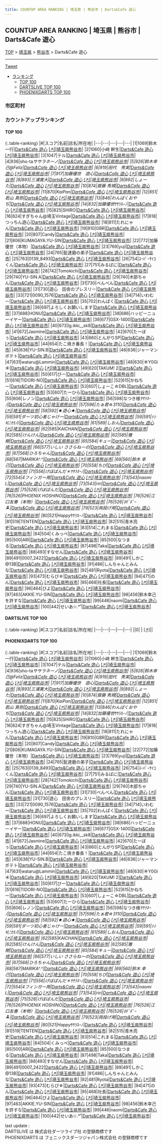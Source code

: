 ```yaml
---
title: COUNTUP AREA RANKING | 埼玉県 | 熊谷市 | Darts&Cafe 遊心
---
```

## COUNTUP AREA RANKING | 埼玉県 | 熊谷市 | Darts&Cafe 遊心

[TOP](/darts/rank/) > [埼玉県](/darts/rank/埼玉県/) > [熊谷市](/darts/rank/埼玉県/熊谷市/) > Darts&Cafe 遊心

___

<a href="https://twitter.com/share?ref_src=twsrc%5Etfw" data-text="COUNTUP AREA RANKING | 埼玉県熊谷市Darts&Cafe 遊心" class="twitter-share-button" data-hashtags="DARTSLIVE,PHOENIXDARTS,darts,ダーツ" data-show-count="false">Tweet</a>

* [ランキング](#カウントアップランキング)
    * [TOP 100](#top-100)
    * [DARTSLIVE TOP 100](#dartslive-top-100)
    * [PHOENIXDARTS TOP 100](#phoenixdarts-top-100)

### 市区町村

<ul>

</ul>

### カウントアップランキング

#### TOP 100



{:.table-ranking}
|#|スコア|名前|店名|所在地|
|---|---|---|---|---|
|1|1069|<span class="rank-name-pd"><span class="pro-icon-pd"></span>鈴木  一行</span>|<a href="/darts/rank/shops/70765.html">Darts&Cafe 遊心</a> <a href="https://vs.phoenixdarts.com/jp/shop/shopDetailInfo/s_70765?s_seq=70765">[↗]</a>|<a href="/darts/rank/埼玉県/熊谷市">埼玉県熊谷市</a>|
|2|1060|<span class="rank-name-pd">小﨑 幹生</span>|<a href="/darts/rank/shops/70765.html">Darts&Cafe 遊心</a> <a href="https://vs.phoenixdarts.com/jp/shop/shopDetailInfo/s_70765?s_seq=70765">[↗]</a>|<a href="/darts/rank/埼玉県/熊谷市">埼玉県熊谷市</a>|
|3|1047|<span class="rank-name-pd">テル</span>|<a href="/darts/rank/shops/70765.html">Darts&Cafe 遊心</a> <a href="https://vs.phoenixdarts.com/jp/shop/shopDetailInfo/s_70765?s_seq=70765">[↗]</a>|<a href="/darts/rank/埼玉県/熊谷市">埼玉県熊谷市</a>|
|4|936|<span class="rank-name-pd">sho-ta*ササラネーノ</span>|<a href="/darts/rank/shops/70765.html">Darts&Cafe 遊心</a> <a href="https://vs.phoenixdarts.com/jp/shop/shopDetailInfo/s_70765?s_seq=70765">[↗]</a>|<a href="/darts/rank/埼玉県/熊谷市">埼玉県熊谷市</a>|
|5|926|<span class="rank-name-pd">鈴木幸己@Feliz</span>|<a href="/darts/rank/shops/70765.html">Darts&Cafe 遊心</a> <a href="https://vs.phoenixdarts.com/jp/shop/shopDetailInfo/s_70765?s_seq=70765">[↗]</a>|<a href="/darts/rank/埼玉県/熊谷市">埼玉県熊谷市</a>|
|6|919|<span class="rank-name-pd">田代　秀実</span>|<a href="/darts/rank/shops/70765.html">Darts&Cafe 遊心</a> <a href="https://vs.phoenixdarts.com/jp/shop/shopDetailInfo/s_70765?s_seq=70765">[↗]</a>|<a href="/darts/rank/埼玉県/熊谷市">埼玉県熊谷市</a>|
|7|917|<span class="rank-name-pd">加藤優世　遊心</span>|<a href="/darts/rank/shops/70765.html">Darts&Cafe 遊心</a> <a href="https://vs.phoenixdarts.com/jp/shop/shopDetailInfo/s_70765?s_seq=70765">[↗]</a>|<a href="/darts/rank/埼玉県/熊谷市">埼玉県熊谷市</a>|
|8|893|<span class="rank-name-pd">三浦寛大</span>|<a href="/darts/rank/shops/70765.html">Darts&Cafe 遊心</a> <a href="https://vs.phoenixdarts.com/jp/shop/shopDetailInfo/s_70765?s_seq=70765">[↗]</a>|<a href="/darts/rank/埼玉県/熊谷市">埼玉県熊谷市</a>|
|9|892|<span class="rank-name-pd">しょーた</span>|<a href="/darts/rank/shops/70765.html">Darts&Cafe 遊心</a> <a href="https://vs.phoenixdarts.com/jp/shop/shopDetailInfo/s_70765?s_seq=70765">[↗]</a>|<a href="/darts/rank/埼玉県/熊谷市">埼玉県熊谷市</a>|
|10|874|<span class="rank-name-pd"><span class="pro-icon-pd"></span>齋藤 秀規</span>|<a href="/darts/rank/shops/70765.html">Darts&Cafe 遊心</a> <a href="https://vs.phoenixdarts.com/jp/shop/shopDetailInfo/s_70765?s_seq=70765">[↗]</a>|<a href="/darts/rank/埼玉県/熊谷市">埼玉県熊谷市</a>|
|11|870|<span class="rank-name-pd">KaiPan</span>|<a href="/darts/rank/shops/70765.html">Darts&Cafe 遊心</a> <a href="https://vs.phoenixdarts.com/jp/shop/shopDetailInfo/s_70765?s_seq=70765">[↗]</a>|<a href="/darts/rank/埼玉県/熊谷市">埼玉県熊谷市</a>|
|12|851|<span class="rank-name-pd">若山 真弥</span>|<a href="/darts/rank/shops/70765.html">Darts&Cafe 遊心</a> <a href="https://vs.phoenixdarts.com/jp/shop/shopDetailInfo/s_70765?s_seq=70765">[↗]</a>|<a href="/darts/rank/埼玉県/熊谷市">埼玉県熊谷市</a>|
|13|846|<span class="rank-name-pd">わんぱくおやぢ</span>|<a href="/darts/rank/shops/70765.html">Darts&Cafe 遊心</a> <a href="https://vs.phoenixdarts.com/jp/shop/shopDetailInfo/s_70765?s_seq=70765">[↗]</a>|<a href="/darts/rank/埼玉県/熊谷市">埼玉県熊谷市</a>|
|14|832|<span class="rank-name-pd">加藤優世*ｻｻﾗﾈｰﾉ</span>|<a href="/darts/rank/shops/70765.html">Darts&Cafe 遊心</a> <a href="https://vs.phoenixdarts.com/jp/shop/shopDetailInfo/s_70765?s_seq=70765">[↗]</a>|<a href="/darts/rank/埼玉県/熊谷市">埼玉県熊谷市</a>|
|15|825|<span class="rank-name-pd">SHIRO</span>|<a href="/darts/rank/shops/70765.html">Darts&Cafe 遊心</a> <a href="https://vs.phoenixdarts.com/jp/shop/shopDetailInfo/s_70765?s_seq=70765">[↗]</a>|<a href="/darts/rank/埼玉県/熊谷市">埼玉県熊谷市</a>|
|16|824|<span class="rank-name-pd">すぎちゃん@埼玉Vintage</span>|<a href="/darts/rank/shops/70765.html">Darts&Cafe 遊心</a> <a href="https://vs.phoenixdarts.com/jp/shop/shopDetailInfo/s_70765?s_seq=70765">[↗]</a>|<a href="/darts/rank/埼玉県/熊谷市">埼玉県熊谷市</a>|
|17|818|<span class="rank-name-pd">つっちん遊心</span>|<a href="/darts/rank/shops/70765.html">Darts&Cafe 遊心</a> <a href="https://vs.phoenixdarts.com/jp/shop/shopDetailInfo/s_70765?s_seq=70765">[↗]</a>|<a href="/darts/rank/埼玉県/熊谷市">埼玉県熊谷市</a>|
|18|811|<span class="rank-name-pd">たれにゃん</span>|<a href="/darts/rank/shops/70765.html">Darts&Cafe 遊心</a> <a href="https://vs.phoenixdarts.com/jp/shop/shopDetailInfo/s_70765?s_seq=70765">[↗]</a>|<a href="/darts/rank/埼玉県/熊谷市">埼玉県熊谷市</a>|
|19|810|<span class="rank-name-pd">GBR</span>|<a href="/darts/rank/shops/70765.html">Darts&Cafe 遊心</a> <a href="https://vs.phoenixdarts.com/jp/shop/shopDetailInfo/s_70765?s_seq=70765">[↗]</a>|<a href="/darts/rank/埼玉県/熊谷市">埼玉県熊谷市</a>|
|20|807|<span class="rank-name-pd">Candy</span>|<a href="/darts/rank/shops/70765.html">Darts&Cafe 遊心</a> <a href="https://vs.phoenixdarts.com/jp/shop/shopDetailInfo/s_70765?s_seq=70765">[↗]</a>|<a href="/darts/rank/埼玉県/熊谷市">埼玉県熊谷市</a>|
|21|806|<span class="rank-name-pd">KUMAGAYA.YU-SIN</span>|<a href="/darts/rank/shops/70765.html">Darts&Cafe 遊心</a> <a href="https://vs.phoenixdarts.com/jp/shop/shopDetailInfo/s_70765?s_seq=70765">[↗]</a>|<a href="/darts/rank/埼玉県/熊谷市">埼玉県熊谷市</a>|
|22|772|<span class="rank-name-pd">加藤優世（本物）</span>|<a href="/darts/rank/shops/70765.html">Darts&Cafe 遊心</a> <a href="https://vs.phoenixdarts.com/jp/shop/shopDetailInfo/s_70765?s_seq=70765">[↗]</a>|<a href="/darts/rank/埼玉県/熊谷市">埼玉県熊谷市</a>|
|23|769|<span class="rank-name-pd">yuji</span>|<a href="/darts/rank/shops/70765.html">Darts&Cafe 遊心</a> <a href="https://vs.phoenixdarts.com/jp/shop/shopDetailInfo/s_70765?s_seq=70765">[↗]</a>|<a href="/darts/rank/埼玉県/熊谷市">埼玉県熊谷市</a>|
|24|765|<span class="rank-name-pd">髭達磨の弟子</span>|<a href="/darts/rank/shops/70765.html">Darts&Cafe 遊心</a> <a href="https://vs.phoenixdarts.com/jp/shop/shopDetailInfo/s_70765?s_seq=70765">[↗]</a>|<a href="/darts/rank/埼玉県/熊谷市">埼玉県熊谷市</a>|
|25|763|<span class="rank-name-pd">0139_8493</span>|<a href="/darts/rank/shops/70765.html">Darts&Cafe 遊心</a> <a href="https://vs.phoenixdarts.com/jp/shop/shopDetailInfo/s_70765?s_seq=70765">[↗]</a>|<a href="/darts/rank/埼玉県/熊谷市">埼玉県熊谷市</a>|
|26|754|<span class="rank-name-pd">ｽｰﾊﾟｰｻｲｺくん</span>|<a href="/darts/rank/shops/70765.html">Darts&Cafe 遊心</a> <a href="https://vs.phoenixdarts.com/jp/shop/shopDetailInfo/s_70765?s_seq=70765">[↗]</a>|<a href="/darts/rank/埼玉県/熊谷市">埼玉県熊谷市</a>|
|27|751|<span class="rank-name-pd">みるばに</span>|<a href="/darts/rank/shops/70765.html">Darts&Cafe 遊心</a> <a href="https://vs.phoenixdarts.com/jp/shop/shopDetailInfo/s_70765?s_seq=70765">[↗]</a>|<a href="/darts/rank/埼玉県/熊谷市">埼玉県熊谷市</a>|
|28|742|<span class="rank-name-pd">Tomokichi</span>|<a href="/darts/rank/shops/70765.html">Darts&Cafe 遊心</a> <a href="https://vs.phoenixdarts.com/jp/shop/shopDetailInfo/s_70765?s_seq=70765">[↗]</a>|<a href="/darts/rank/埼玉県/熊谷市">埼玉県熊谷市</a>|
|29|740|<span class="rank-name-pd">YU-SIN.A</span>|<a href="/darts/rank/shops/70765.html">Darts&Cafe 遊心</a> <a href="https://vs.phoenixdarts.com/jp/shop/shopDetailInfo/s_70765?s_seq=70765">[↗]</a>|<a href="/darts/rank/埼玉県/熊谷市">埼玉県熊谷市</a>|
|29|740|<span class="rank-name-pd">木部ちゃん</span>|<a href="/darts/rank/shops/70765.html">Darts&Cafe 遊心</a> <a href="https://vs.phoenixdarts.com/jp/shop/shopDetailInfo/s_70765?s_seq=70765">[↗]</a>|<a href="/darts/rank/埼玉県/熊谷市">埼玉県熊谷市</a>|
|31|730|<span class="rank-name-pd">べんべん</span>|<a href="/darts/rank/shops/70765.html">Darts&Cafe 遊心</a> <a href="https://vs.phoenixdarts.com/jp/shop/shopDetailInfo/s_70765?s_seq=70765">[↗]</a>|<a href="/darts/rank/埼玉県/熊谷市">埼玉県熊谷市</a>|
|31|730|<span class="rank-name-pd">遊心　田舎のプレスリー</span>|<a href="/darts/rank/shops/70765.html">Darts&Cafe 遊心</a> <a href="https://vs.phoenixdarts.com/jp/shop/shopDetailInfo/s_70765?s_seq=70765">[↗]</a>|<a href="/darts/rank/埼玉県/熊谷市">埼玉県熊谷市</a>|
|33|721|<span class="rank-name-pd">0090_1576</span>|<a href="/darts/rank/shops/70765.html">Darts&Cafe 遊心</a> <a href="https://vs.phoenixdarts.com/jp/shop/shopDetailInfo/s_70765?s_seq=70765">[↗]</a>|<a href="/darts/rank/埼玉県/熊谷市">埼玉県熊谷市</a>|
|34|714|<span class="rank-name-pd">いわむー</span>|<a href="/darts/rank/shops/70765.html">Darts&Cafe 遊心</a> <a href="https://vs.phoenixdarts.com/jp/shop/shopDetailInfo/s_70765?s_seq=70765">[↗]</a>|<a href="/darts/rank/埼玉県/熊谷市">埼玉県熊谷市</a>|
|35|702|<span class="rank-name-pd">わんぱく</span>|<a href="/darts/rank/shops/70765.html">Darts&Cafe 遊心</a> <a href="https://vs.phoenixdarts.com/jp/shop/shopDetailInfo/s_70765?s_seq=70765">[↗]</a>|<a href="/darts/rank/埼玉県/熊谷市">埼玉県熊谷市</a>|
|36|697|<span class="rank-name-pd">よろしくお願いします</span>|<a href="/darts/rank/shops/70765.html">Darts&Cafe 遊心</a> <a href="https://vs.phoenixdarts.com/jp/shop/shopDetailInfo/s_70765?s_seq=70765">[↗]</a>|<a href="/darts/rank/埼玉県/熊谷市">埼玉県熊谷市</a>|
|37|688|<span class="rank-name-pd">HONU</span>|<a href="/darts/rank/shops/70765.html">Darts&Cafe 遊心</a> <a href="https://vs.phoenixdarts.com/jp/shop/shopDetailInfo/s_70765?s_seq=70765">[↗]</a>|<a href="/darts/rank/埼玉県/熊谷市">埼玉県熊谷市</a>|
|38|686|<span class="rank-name-pd">ハッピーニューイヤー</span>|<a href="/darts/rank/shops/70765.html">Darts&Cafe 遊心</a> <a href="https://vs.phoenixdarts.com/jp/shop/shopDetailInfo/s_70765?s_seq=70765">[↗]</a>|<a href="/darts/rank/埼玉県/熊谷市">埼玉県熊谷市</a>|
|39|677|<span class="rank-name-pd">GSX-1400</span>|<a href="/darts/rank/shops/70765.html">Darts&Cafe 遊心</a> <a href="https://vs.phoenixdarts.com/jp/shop/shopDetailInfo/s_70765?s_seq=70765">[↗]</a>|<a href="/darts/rank/埼玉県/熊谷市">埼玉県熊谷市</a>|
|40|673|<span class="rank-name-pd">lg.ikki__sk8</span>|<a href="/darts/rank/shops/70765.html">Darts&Cafe 遊心</a> <a href="https://vs.phoenixdarts.com/jp/shop/shopDetailInfo/s_70765?s_seq=70765">[↗]</a>|<a href="/darts/rank/埼玉県/熊谷市">埼玉県熊谷市</a>|
|41|672|<span class="rank-name-pd">Jasmine</span>|<a href="/darts/rank/shops/70765.html">Darts&Cafe 遊心</a> <a href="https://vs.phoenixdarts.com/jp/shop/shopDetailInfo/s_70765?s_seq=70765">[↗]</a>|<a href="/darts/rank/埼玉県/熊谷市">埼玉県熊谷市</a>|
|42|670|<span class="rank-name-pd">たーぼぅ</span>|<a href="/darts/rank/shops/70765.html">Darts&Cafe 遊心</a> <a href="https://vs.phoenixdarts.com/jp/shop/shopDetailInfo/s_70765?s_seq=70765">[↗]</a>|<a href="/darts/rank/埼玉県/熊谷市">埼玉県熊谷市</a>|
|43|660|<span class="rank-name-pd">とんがりSP</span>|<a href="/darts/rank/shops/70765.html">Darts&Cafe 遊心</a> <a href="https://vs.phoenixdarts.com/jp/shop/shopDetailInfo/s_70765?s_seq=70765">[↗]</a>|<a href="/darts/rank/埼玉県/熊谷市">埼玉県熊谷市</a>|
|44|654|<span class="rank-name-pd">たこ焼き番長！</span>|<a href="/darts/rank/shops/70765.html">Darts&Cafe 遊心</a> <a href="https://vs.phoenixdarts.com/jp/shop/shopDetailInfo/s_70765?s_seq=70765">[↗]</a>|<a href="/darts/rank/埼玉県/熊谷市">埼玉県熊谷市</a>|
|45|638|<span class="rank-name-pd">YU-SIN.B</span>|<a href="/darts/rank/shops/70765.html">Darts&Cafe 遊心</a> <a href="https://vs.phoenixdarts.com/jp/shop/shopDetailInfo/s_70765?s_seq=70765">[↗]</a>|<a href="/darts/rank/埼玉県/熊谷市">埼玉県熊谷市</a>|
|46|636|<span class="rank-name-pd">ジャーマンポテト</span>|<a href="/darts/rank/shops/70765.html">Darts&Cafe 遊心</a> <a href="https://vs.phoenixdarts.com/jp/shop/shopDetailInfo/s_70765?s_seq=70765">[↗]</a>|<a href="/darts/rank/埼玉県/熊谷市">埼玉県熊谷市</a>|
|47|631|<span class="rank-name-pd">wataru@Lammin</span>|<a href="/darts/rank/shops/70765.html">Darts&Cafe 遊心</a> <a href="https://vs.phoenixdarts.com/jp/shop/shopDetailInfo/s_70765?s_seq=70765">[↗]</a>|<a href="/darts/rank/埼玉県/熊谷市">埼玉県熊谷市</a>|
|48|630|<span class="rank-name-pd">☀︎Y0Gi☀︎</span>|<a href="/darts/rank/shops/70765.html">Darts&Cafe 遊心</a> <a href="https://vs.phoenixdarts.com/jp/shop/shopDetailInfo/s_70765?s_seq=70765">[↗]</a>|<a href="/darts/rank/埼玉県/熊谷市">埼玉県熊谷市</a>|
|49|620|<span class="rank-name-pd">TAKUM! 2</span>|<a href="/darts/rank/shops/70765.html">Darts&Cafe 遊心</a> <a href="https://vs.phoenixdarts.com/jp/shop/shopDetailInfo/s_70765?s_seq=70765">[↗]</a>|<a href="/darts/rank/埼玉県/熊谷市">埼玉県熊谷市</a>|
|50|617|<span class="rank-name-pd">びー</span>|<a href="/darts/rank/shops/70765.html">Darts&Cafe 遊心</a> <a href="https://vs.phoenixdarts.com/jp/shop/shopDetailInfo/s_70765?s_seq=70765">[↗]</a>|<a href="/darts/rank/埼玉県/熊谷市">埼玉県熊谷市</a>|
|51|616|<span class="rank-name-pd">TIDORI-NO</span>|<a href="/darts/rank/shops/70765.html">Darts&Cafe 遊心</a> <a href="https://vs.phoenixdarts.com/jp/shop/shopDetailInfo/s_70765?s_seq=70765">[↗]</a>|<a href="/darts/rank/埼玉県/熊谷市">埼玉県熊谷市</a>|
|52|615|<span class="rank-name-pd">かねちー</span>|<a href="/darts/rank/shops/70765.html">Darts&Cafe 遊心</a> <a href="https://vs.phoenixdarts.com/jp/shop/shopDetailInfo/s_70765?s_seq=70765">[↗]</a>|<a href="/darts/rank/埼玉県/熊谷市">埼玉県熊谷市</a>|
|53|607|<span class="rank-name-pd">しょーこ☆DBL</span>|<a href="/darts/rank/shops/70765.html">Darts&Cafe 遊心</a> <a href="https://vs.phoenixdarts.com/jp/shop/shopDetailInfo/s_70765?s_seq=70765">[↗]</a>|<a href="/darts/rank/埼玉県/熊谷市">埼玉県熊谷市</a>|
|53|607|<span class="rank-name-pd">たーひら</span>|<a href="/darts/rank/shops/70765.html">Darts&Cafe 遊心</a> <a href="https://vs.phoenixdarts.com/jp/shop/shopDetailInfo/s_70765?s_seq=70765">[↗]</a>|<a href="/darts/rank/埼玉県/熊谷市">埼玉県熊谷市</a>|
|55|606|<span class="rank-name-pd">レノン</span>|<a href="/darts/rank/shops/70765.html">Darts&Cafe 遊心</a> <a href="https://vs.phoenixdarts.com/jp/shop/shopDetailInfo/s_70765?s_seq=70765">[↗]</a>|<a href="/darts/rank/埼玉県/熊谷市">埼玉県熊谷市</a>|
|56|598|<span class="rank-name-pd">なつき様*ｻｻﾗﾈｰﾉ</span>|<a href="/darts/rank/shops/70765.html">Darts&Cafe 遊心</a> <a href="https://vs.phoenixdarts.com/jp/shop/shopDetailInfo/s_70765?s_seq=70765">[↗]</a>|<a href="/darts/rank/埼玉県/熊谷市">埼玉県熊谷市</a>|
|57|596|<span class="rank-name-pd">たぁ君☆3110</span>|<a href="/darts/rank/shops/70765.html">Darts&Cafe 遊心</a> <a href="https://vs.phoenixdarts.com/jp/shop/shopDetailInfo/s_70765?s_seq=70765">[↗]</a>|<a href="/darts/rank/埼玉県/熊谷市">埼玉県熊谷市</a>|
|58|592|<span class="rank-name-pd">★遊心★</span>|<a href="/darts/rank/shops/70765.html">Darts&Cafe 遊心</a> <a href="https://vs.phoenixdarts.com/jp/shop/shopDetailInfo/s_70765?s_seq=70765">[↗]</a>|<a href="/darts/rank/埼玉県/熊谷市">埼玉県熊谷市</a>|
|59|591|<span class="rank-name-pd">ダーツ初心者じゃけー</span>|<a href="/darts/rank/shops/70765.html">Darts&Cafe 遊心</a> <a href="https://vs.phoenixdarts.com/jp/shop/shopDetailInfo/s_70765?s_seq=70765">[↗]</a>|<a href="/darts/rank/埼玉県/熊谷市">埼玉県熊谷市</a>|
|59|591|<span class="rank-name-pd">ﾄｼｷ(ﾆｾﾓﾉ)</span>|<a href="/darts/rank/shops/70765.html">Darts&Cafe 遊心</a> <a href="https://vs.phoenixdarts.com/jp/shop/shopDetailInfo/s_70765?s_seq=70765">[↗]</a>|<a href="/darts/rank/埼玉県/熊谷市">埼玉県熊谷市</a>|
|61|589|<span class="rank-name-pd">しおん</span>|<a href="/darts/rank/shops/70765.html">Darts&Cafe 遊心</a> <a href="https://vs.phoenixdarts.com/jp/shop/shopDetailInfo/s_70765?s_seq=70765">[↗]</a>|<a href="/darts/rank/埼玉県/熊谷市">埼玉県熊谷市</a>|
|62|585|<span class="rank-name-pd">KAICHAN</span>|<a href="/darts/rank/shops/70765.html">Darts&Cafe 遊心</a> <a href="https://vs.phoenixdarts.com/jp/shop/shopDetailInfo/s_70765?s_seq=70765">[↗]</a>|<a href="/darts/rank/埼玉県/熊谷市">埼玉県熊谷市</a>|
|62|585|<span class="rank-name-pd">けんけん</span>|<a href="/darts/rank/shops/70765.html">Darts&Cafe 遊心</a> <a href="https://vs.phoenixdarts.com/jp/shop/shopDetailInfo/s_70765?s_seq=70765">[↗]</a>|<a href="/darts/rank/埼玉県/熊谷市">埼玉県熊谷市</a>|
|62|585|<span class="rank-name-pd">雅樹</span>|<a href="/darts/rank/shops/70765.html">Darts&Cafe 遊心</a> <a href="https://vs.phoenixdarts.com/jp/shop/shopDetailInfo/s_70765?s_seq=70765">[↗]</a>|<a href="/darts/rank/埼玉県/熊谷市">埼玉県熊谷市</a>|
|65|584|<span class="rank-name-pd">キュー</span>|<a href="/darts/rank/shops/70765.html">Darts&Cafe 遊心</a> <a href="https://vs.phoenixdarts.com/jp/shop/shopDetailInfo/s_70765?s_seq=70765">[↗]</a>|<a href="/darts/rank/埼玉県/熊谷市">埼玉県熊谷市</a>|
|66|577|<span class="rank-name-pd">いしい ささらねーの</span>|<a href="/darts/rank/shops/70765.html">Darts&Cafe 遊心</a> <a href="https://vs.phoenixdarts.com/jp/shop/shopDetailInfo/s_70765?s_seq=70765">[↗]</a>|<a href="/darts/rank/埼玉県/熊谷市">埼玉県熊谷市</a>|
|67|568|<span class="rank-name-pd">ひろちゃん</span>|<a href="/darts/rank/shops/70765.html">Darts&Cafe 遊心</a> <a href="https://vs.phoenixdarts.com/jp/shop/shopDetailInfo/s_70765?s_seq=70765">[↗]</a>|<a href="/darts/rank/埼玉県/熊谷市">埼玉県熊谷市</a>|
|68|567|<span class="rank-name-pd">MARIKA^.^</span>|<a href="/darts/rank/shops/70765.html">Darts&Cafe 遊心</a> <a href="https://vs.phoenixdarts.com/jp/shop/shopDetailInfo/s_70765?s_seq=70765">[↗]</a>|<a href="/darts/rank/埼玉県/熊谷市">埼玉県熊谷市</a>|
|69|560|<span class="rank-name-pd"><span class="pro-icon-pd"></span>鈴木 幸己</span>|<a href="/darts/rank/shops/70765.html">Darts&Cafe 遊心</a> <a href="https://vs.phoenixdarts.com/jp/shop/shopDetailInfo/s_70765?s_seq=70765">[↗]</a>|<a href="/darts/rank/埼玉県/熊谷市">埼玉県熊谷市</a>|
|70|558|<span class="rank-name-pd">ちび</span>|<a href="/darts/rank/shops/70765.html">Darts&Cafe 遊心</a> <a href="https://vs.phoenixdarts.com/jp/shop/shopDetailInfo/s_70765?s_seq=70765">[↗]</a>|<a href="/darts/rank/埼玉県/熊谷市">埼玉県熊谷市</a>|
|71|556|<span class="rank-name-pd">げぼぱんだ＊ｻｻﾗﾈｰﾉ</span>|<a href="/darts/rank/shops/70765.html">Darts&Cafe 遊心</a> <a href="https://vs.phoenixdarts.com/jp/shop/shopDetailInfo/s_70765?s_seq=70765">[↗]</a>|<a href="/darts/rank/埼玉県/熊谷市">埼玉県熊谷市</a>|
|72|554|<span class="rank-name-pd">4フィンガー用</span>|<a href="/darts/rank/shops/70765.html">Darts&Cafe 遊心</a> <a href="https://vs.phoenixdarts.com/jp/shop/shopDetailInfo/s_70765?s_seq=70765">[↗]</a>|<a href="/darts/rank/埼玉県/熊谷市">埼玉県熊谷市</a>|
|73|543|<span class="rank-name-pd">naomi L</span>|<a href="/darts/rank/shops/70765.html">Darts&Cafe 遊心</a> <a href="https://vs.phoenixdarts.com/jp/shop/shopDetailInfo/s_70765?s_seq=70765">[↗]</a>|<a href="/darts/rank/埼玉県/熊谷市">埼玉県熊谷市</a>|
|73|543|<span class="rank-name-pd">riri</span>|<a href="/darts/rank/shops/70765.html">Darts&Cafe 遊心</a> <a href="https://vs.phoenixdarts.com/jp/shop/shopDetailInfo/s_70765?s_seq=70765">[↗]</a>|<a href="/darts/rank/埼玉県/熊谷市">埼玉県熊谷市</a>|
|75|528|<span class="rank-name-pd">げぼぱんだ</span>|<a href="/darts/rank/shops/70765.html">Darts&Cafe 遊心</a> <a href="https://vs.phoenixdarts.com/jp/shop/shopDetailInfo/s_70765?s_seq=70765">[↗]</a>|<a href="/darts/rank/埼玉県/熊谷市">埼玉県熊谷市</a>|
|76|526|<span class="rank-name-pd">PHOENIX HOSHINO</span>|<a href="/darts/rank/shops/70765.html">Darts&Cafe 遊心</a> <a href="https://vs.phoenixdarts.com/jp/shop/shopDetailInfo/s_70765?s_seq=70765">[↗]</a>|<a href="/darts/rank/埼玉県/熊谷市">埼玉県熊谷市</a>|
|76|526|<span class="rank-name-pd">江口友春（本物）</span>|<a href="/darts/rank/shops/70765.html">Darts&Cafe 遊心</a> <a href="https://vs.phoenixdarts.com/jp/shop/shopDetailInfo/s_70765?s_seq=70765">[↗]</a>|<a href="/darts/rank/埼玉県/熊谷市">埼玉県熊谷市</a>|
|76|526|<span class="rank-name-pd">ﾖｷﾞﾎﾞｰ🏝️</span>|<a href="/darts/rank/shops/70765.html">Darts&Cafe 遊心</a> <a href="https://vs.phoenixdarts.com/jp/shop/shopDetailInfo/s_70765?s_seq=70765">[↗]</a>|<a href="/darts/rank/埼玉県/熊谷市">埼玉県熊谷市</a>|
|79|523|<span class="rank-name-pd">両投げ用</span>|<a href="/darts/rank/shops/70765.html">Darts&Cafe 遊心</a> <a href="https://vs.phoenixdarts.com/jp/shop/shopDetailInfo/s_70765?s_seq=70765">[↗]</a>|<a href="/darts/rank/埼玉県/熊谷市">埼玉県熊谷市</a>|
|80|521|<span class="rank-name-pd">Happy*ｻｻﾗﾈｰﾉ</span>|<a href="/darts/rank/shops/70765.html">Darts&Cafe 遊心</a> <a href="https://vs.phoenixdarts.com/jp/shop/shopDetailInfo/s_70765?s_seq=70765">[↗]</a>|<a href="/darts/rank/埼玉県/熊谷市">埼玉県熊谷市</a>|
|81|519|<span class="rank-name-pd">TENTEN</span>|<a href="/darts/rank/shops/70765.html">Darts&Cafe 遊心</a> <a href="https://vs.phoenixdarts.com/jp/shop/shopDetailInfo/s_70765?s_seq=70765">[↗]</a>|<a href="/darts/rank/埼玉県/熊谷市">埼玉県熊谷市</a>|
|82|515|<span class="rank-name-pd">青木亮史</span>|<a href="/darts/rank/shops/70765.html">Darts&Cafe 遊心</a> <a href="https://vs.phoenixdarts.com/jp/shop/shopDetailInfo/s_70765?s_seq=70765">[↗]</a>|<a href="/darts/rank/埼玉県/熊谷市">埼玉県熊谷市</a>|
|83|514|<span class="rank-name-pd">これまる</span>|<a href="/darts/rank/shops/70765.html">Darts&Cafe 遊心</a> <a href="https://vs.phoenixdarts.com/jp/shop/shopDetailInfo/s_70765?s_seq=70765">[↗]</a>|<a href="/darts/rank/埼玉県/熊谷市">埼玉県熊谷市</a>|
|84|504|<span class="rank-name-pd">くみっぺ</span>|<a href="/darts/rank/shops/70765.html">Darts&Cafe 遊心</a> <a href="https://vs.phoenixdarts.com/jp/shop/shopDetailInfo/s_70765?s_seq=70765">[↗]</a>|<a href="/darts/rank/埼玉県/熊谷市">埼玉県熊谷市</a>|
|85|500|<span class="rank-name-pd">ARI</span>|<a href="/darts/rank/shops/70765.html">Darts&Cafe 遊心</a> <a href="https://vs.phoenixdarts.com/jp/shop/shopDetailInfo/s_70765?s_seq=70765">[↗]</a>|<a href="/darts/rank/埼玉県/熊谷市">埼玉県熊谷市</a>|
|85|500|<span class="rank-name-pd">なつまる</span>|<a href="/darts/rank/shops/70765.html">Darts&Cafe 遊心</a> <a href="https://vs.phoenixdarts.com/jp/shop/shopDetailInfo/s_70765?s_seq=70765">[↗]</a>|<a href="/darts/rank/埼玉県/熊谷市">埼玉県熊谷市</a>|
|87|498|<span class="rank-name-pd">Taka</span>|<a href="/darts/rank/shops/70765.html">Darts&Cafe 遊心</a> <a href="https://vs.phoenixdarts.com/jp/shop/shopDetailInfo/s_70765?s_seq=70765">[↗]</a>|<a href="/darts/rank/埼玉県/熊谷市">埼玉県熊谷市</a>|
|88|493|<span class="rank-name-pd">すなせん</span>|<a href="/darts/rank/shops/70765.html">Darts&Cafe 遊心</a> <a href="https://vs.phoenixdarts.com/jp/shop/shopDetailInfo/s_70765?s_seq=70765">[↗]</a>|<a href="/darts/rank/埼玉県/熊谷市">埼玉県熊谷市</a>|
|89|491|<span class="rank-name-pd">0007_2422</span>|<a href="/darts/rank/shops/70765.html">Darts&Cafe 遊心</a> <a href="https://vs.phoenixdarts.com/jp/shop/shopDetailInfo/s_70765?s_seq=70765">[↗]</a>|<a href="/darts/rank/埼玉県/熊谷市">埼玉県熊谷市</a>|
|89|491|<span class="rank-name-pd">しかこ@13B</span>|<a href="/darts/rank/shops/70765.html">Darts&Cafe 遊心</a> <a href="https://vs.phoenixdarts.com/jp/shop/shopDetailInfo/s_70765?s_seq=70765">[↗]</a>|<a href="/darts/rank/埼玉県/熊谷市">埼玉県熊谷市</a>|
|91|486|<span class="rank-name-pd">しんちゃんとみんな</span>|<a href="/darts/rank/shops/70765.html">Darts&Cafe 遊心</a> <a href="https://vs.phoenixdarts.com/jp/shop/shopDetailInfo/s_70765?s_seq=70765">[↗]</a>|<a href="/darts/rank/埼玉県/熊谷市">埼玉県熊谷市</a>|
|92|481|<span class="rank-name-pd">Ryota</span>|<a href="/darts/rank/shops/70765.html">Darts&Cafe 遊心</a> <a href="https://vs.phoenixdarts.com/jp/shop/shopDetailInfo/s_70765?s_seq=70765">[↗]</a>|<a href="/darts/rank/埼玉県/熊谷市">埼玉県熊谷市</a>|
|93|473|<span class="rank-name-pd">むらぴ☆</span>|<a href="/darts/rank/shops/70765.html">Darts&Cafe 遊心</a> <a href="https://vs.phoenixdarts.com/jp/shop/shopDetailInfo/s_70765?s_seq=70765">[↗]</a>|<a href="/darts/rank/埼玉県/熊谷市">埼玉県熊谷市</a>|
|94|471|<span class="rank-name-pd">のん</span>|<a href="/darts/rank/shops/70765.html">Darts&Cafe 遊心</a> <a href="https://vs.phoenixdarts.com/jp/shop/shopDetailInfo/s_70765?s_seq=70765">[↗]</a>|<a href="/darts/rank/埼玉県/熊谷市">埼玉県熊谷市</a>|
|95|468|<span class="rank-name-pd">社長</span>|<a href="/darts/rank/shops/70765.html">Darts&Cafe 遊心</a> <a href="https://vs.phoenixdarts.com/jp/shop/shopDetailInfo/s_70765?s_seq=70765">[↗]</a>|<a href="/darts/rank/埼玉県/熊谷市">埼玉県熊谷市</a>|
|96|464|<span class="rank-name-pd">ぴよ</span>|<a href="/darts/rank/shops/70765.html">Darts&Cafe 遊心</a> <a href="https://vs.phoenixdarts.com/jp/shop/shopDetailInfo/s_70765?s_seq=70765">[↗]</a>|<a href="/darts/rank/埼玉県/熊谷市">埼玉県熊谷市</a>|
|97|463|<span class="rank-name-pd">AKKIE.YU-SIN</span>|<a href="/darts/rank/shops/70765.html">Darts&Cafe 遊心</a> <a href="https://vs.phoenixdarts.com/jp/shop/shopDetailInfo/s_70765?s_seq=70765">[↗]</a>|<a href="/darts/rank/埼玉県/熊谷市">埼玉県熊谷市</a>|
|98|456|<span class="rank-name-pd">鈴木幸己を許すな</span>|<a href="/darts/rank/shops/70765.html">Darts&Cafe 遊心</a> <a href="https://vs.phoenixdarts.com/jp/shop/shopDetailInfo/s_70765?s_seq=70765">[↗]</a>|<a href="/darts/rank/埼玉県/熊谷市">埼玉県熊谷市</a>|
|99|446|<span class="rank-name-pd">naomi</span>|<a href="/darts/rank/shops/70765.html">Darts&Cafe 遊心</a> <a href="https://vs.phoenixdarts.com/jp/shop/shopDetailInfo/s_70765?s_seq=70765">[↗]</a>|<a href="/darts/rank/埼玉県/熊谷市">埼玉県熊谷市</a>|
|100|442|<span class="rank-name-pd">せいあ✩.*˚</span>|<a href="/darts/rank/shops/70765.html">Darts&Cafe 遊心</a> <a href="https://vs.phoenixdarts.com/jp/shop/shopDetailInfo/s_70765?s_seq=70765">[↗]</a>|<a href="/darts/rank/埼玉県/熊谷市">埼玉県熊谷市</a>|


#### DARTSLIVE TOP 100



{:.table-ranking}
|#|スコア|名前|店名|所在地|
|---|---|---|---|---|
||0|<span class="rank-name-dl"> </span>|<a href="/darts/rank/shops/.html"></a> <a href="">[↗]</a>|<a href="/darts/rank//"></a>|


#### PHOENIXDARTS TOP 100



{:.table-ranking}
|#|スコア|名前|店名|所在地|
|---|---|---|---|---|
|1|1069|<span class="rank-name-pd"><span class="pro-icon-pd"></span>鈴木  一行</span>|<a href="/darts/rank/shops/70765.html">Darts&Cafe 遊心</a> <a href="https://vs.phoenixdarts.com/jp/shop/shopDetailInfo/s_70765?s_seq=70765">[↗]</a>|<a href="/darts/rank/埼玉県/熊谷市">埼玉県熊谷市</a>|
|2|1060|<span class="rank-name-pd">小﨑 幹生</span>|<a href="/darts/rank/shops/70765.html">Darts&Cafe 遊心</a> <a href="https://vs.phoenixdarts.com/jp/shop/shopDetailInfo/s_70765?s_seq=70765">[↗]</a>|<a href="/darts/rank/埼玉県/熊谷市">埼玉県熊谷市</a>|
|3|1047|<span class="rank-name-pd">テル</span>|<a href="/darts/rank/shops/70765.html">Darts&Cafe 遊心</a> <a href="https://vs.phoenixdarts.com/jp/shop/shopDetailInfo/s_70765?s_seq=70765">[↗]</a>|<a href="/darts/rank/埼玉県/熊谷市">埼玉県熊谷市</a>|
|4|936|<span class="rank-name-pd">sho-ta*ササラネーノ</span>|<a href="/darts/rank/shops/70765.html">Darts&Cafe 遊心</a> <a href="https://vs.phoenixdarts.com/jp/shop/shopDetailInfo/s_70765?s_seq=70765">[↗]</a>|<a href="/darts/rank/埼玉県/熊谷市">埼玉県熊谷市</a>|
|5|926|<span class="rank-name-pd">鈴木幸己@Feliz</span>|<a href="/darts/rank/shops/70765.html">Darts&Cafe 遊心</a> <a href="https://vs.phoenixdarts.com/jp/shop/shopDetailInfo/s_70765?s_seq=70765">[↗]</a>|<a href="/darts/rank/埼玉県/熊谷市">埼玉県熊谷市</a>|
|6|919|<span class="rank-name-pd">田代　秀実</span>|<a href="/darts/rank/shops/70765.html">Darts&Cafe 遊心</a> <a href="https://vs.phoenixdarts.com/jp/shop/shopDetailInfo/s_70765?s_seq=70765">[↗]</a>|<a href="/darts/rank/埼玉県/熊谷市">埼玉県熊谷市</a>|
|7|917|<span class="rank-name-pd">加藤優世　遊心</span>|<a href="/darts/rank/shops/70765.html">Darts&Cafe 遊心</a> <a href="https://vs.phoenixdarts.com/jp/shop/shopDetailInfo/s_70765?s_seq=70765">[↗]</a>|<a href="/darts/rank/埼玉県/熊谷市">埼玉県熊谷市</a>|
|8|893|<span class="rank-name-pd">三浦寛大</span>|<a href="/darts/rank/shops/70765.html">Darts&Cafe 遊心</a> <a href="https://vs.phoenixdarts.com/jp/shop/shopDetailInfo/s_70765?s_seq=70765">[↗]</a>|<a href="/darts/rank/埼玉県/熊谷市">埼玉県熊谷市</a>|
|9|892|<span class="rank-name-pd">しょーた</span>|<a href="/darts/rank/shops/70765.html">Darts&Cafe 遊心</a> <a href="https://vs.phoenixdarts.com/jp/shop/shopDetailInfo/s_70765?s_seq=70765">[↗]</a>|<a href="/darts/rank/埼玉県/熊谷市">埼玉県熊谷市</a>|
|10|874|<span class="rank-name-pd"><span class="pro-icon-pd"></span>齋藤 秀規</span>|<a href="/darts/rank/shops/70765.html">Darts&Cafe 遊心</a> <a href="https://vs.phoenixdarts.com/jp/shop/shopDetailInfo/s_70765?s_seq=70765">[↗]</a>|<a href="/darts/rank/埼玉県/熊谷市">埼玉県熊谷市</a>|
|11|870|<span class="rank-name-pd">KaiPan</span>|<a href="/darts/rank/shops/70765.html">Darts&Cafe 遊心</a> <a href="https://vs.phoenixdarts.com/jp/shop/shopDetailInfo/s_70765?s_seq=70765">[↗]</a>|<a href="/darts/rank/埼玉県/熊谷市">埼玉県熊谷市</a>|
|12|851|<span class="rank-name-pd">若山 真弥</span>|<a href="/darts/rank/shops/70765.html">Darts&Cafe 遊心</a> <a href="https://vs.phoenixdarts.com/jp/shop/shopDetailInfo/s_70765?s_seq=70765">[↗]</a>|<a href="/darts/rank/埼玉県/熊谷市">埼玉県熊谷市</a>|
|13|846|<span class="rank-name-pd">わんぱくおやぢ</span>|<a href="/darts/rank/shops/70765.html">Darts&Cafe 遊心</a> <a href="https://vs.phoenixdarts.com/jp/shop/shopDetailInfo/s_70765?s_seq=70765">[↗]</a>|<a href="/darts/rank/埼玉県/熊谷市">埼玉県熊谷市</a>|
|14|832|<span class="rank-name-pd">加藤優世*ｻｻﾗﾈｰﾉ</span>|<a href="/darts/rank/shops/70765.html">Darts&Cafe 遊心</a> <a href="https://vs.phoenixdarts.com/jp/shop/shopDetailInfo/s_70765?s_seq=70765">[↗]</a>|<a href="/darts/rank/埼玉県/熊谷市">埼玉県熊谷市</a>|
|15|825|<span class="rank-name-pd">SHIRO</span>|<a href="/darts/rank/shops/70765.html">Darts&Cafe 遊心</a> <a href="https://vs.phoenixdarts.com/jp/shop/shopDetailInfo/s_70765?s_seq=70765">[↗]</a>|<a href="/darts/rank/埼玉県/熊谷市">埼玉県熊谷市</a>|
|16|824|<span class="rank-name-pd">すぎちゃん@埼玉Vintage</span>|<a href="/darts/rank/shops/70765.html">Darts&Cafe 遊心</a> <a href="https://vs.phoenixdarts.com/jp/shop/shopDetailInfo/s_70765?s_seq=70765">[↗]</a>|<a href="/darts/rank/埼玉県/熊谷市">埼玉県熊谷市</a>|
|17|818|<span class="rank-name-pd">つっちん遊心</span>|<a href="/darts/rank/shops/70765.html">Darts&Cafe 遊心</a> <a href="https://vs.phoenixdarts.com/jp/shop/shopDetailInfo/s_70765?s_seq=70765">[↗]</a>|<a href="/darts/rank/埼玉県/熊谷市">埼玉県熊谷市</a>|
|18|811|<span class="rank-name-pd">たれにゃん</span>|<a href="/darts/rank/shops/70765.html">Darts&Cafe 遊心</a> <a href="https://vs.phoenixdarts.com/jp/shop/shopDetailInfo/s_70765?s_seq=70765">[↗]</a>|<a href="/darts/rank/埼玉県/熊谷市">埼玉県熊谷市</a>|
|19|810|<span class="rank-name-pd">GBR</span>|<a href="/darts/rank/shops/70765.html">Darts&Cafe 遊心</a> <a href="https://vs.phoenixdarts.com/jp/shop/shopDetailInfo/s_70765?s_seq=70765">[↗]</a>|<a href="/darts/rank/埼玉県/熊谷市">埼玉県熊谷市</a>|
|20|807|<span class="rank-name-pd">Candy</span>|<a href="/darts/rank/shops/70765.html">Darts&Cafe 遊心</a> <a href="https://vs.phoenixdarts.com/jp/shop/shopDetailInfo/s_70765?s_seq=70765">[↗]</a>|<a href="/darts/rank/埼玉県/熊谷市">埼玉県熊谷市</a>|
|21|806|<span class="rank-name-pd">KUMAGAYA.YU-SIN</span>|<a href="/darts/rank/shops/70765.html">Darts&Cafe 遊心</a> <a href="https://vs.phoenixdarts.com/jp/shop/shopDetailInfo/s_70765?s_seq=70765">[↗]</a>|<a href="/darts/rank/埼玉県/熊谷市">埼玉県熊谷市</a>|
|22|772|<span class="rank-name-pd">加藤優世（本物）</span>|<a href="/darts/rank/shops/70765.html">Darts&Cafe 遊心</a> <a href="https://vs.phoenixdarts.com/jp/shop/shopDetailInfo/s_70765?s_seq=70765">[↗]</a>|<a href="/darts/rank/埼玉県/熊谷市">埼玉県熊谷市</a>|
|23|769|<span class="rank-name-pd">yuji</span>|<a href="/darts/rank/shops/70765.html">Darts&Cafe 遊心</a> <a href="https://vs.phoenixdarts.com/jp/shop/shopDetailInfo/s_70765?s_seq=70765">[↗]</a>|<a href="/darts/rank/埼玉県/熊谷市">埼玉県熊谷市</a>|
|24|765|<span class="rank-name-pd">髭達磨の弟子</span>|<a href="/darts/rank/shops/70765.html">Darts&Cafe 遊心</a> <a href="https://vs.phoenixdarts.com/jp/shop/shopDetailInfo/s_70765?s_seq=70765">[↗]</a>|<a href="/darts/rank/埼玉県/熊谷市">埼玉県熊谷市</a>|
|25|763|<span class="rank-name-pd">0139_8493</span>|<a href="/darts/rank/shops/70765.html">Darts&Cafe 遊心</a> <a href="https://vs.phoenixdarts.com/jp/shop/shopDetailInfo/s_70765?s_seq=70765">[↗]</a>|<a href="/darts/rank/埼玉県/熊谷市">埼玉県熊谷市</a>|
|26|754|<span class="rank-name-pd">ｽｰﾊﾟｰｻｲｺくん</span>|<a href="/darts/rank/shops/70765.html">Darts&Cafe 遊心</a> <a href="https://vs.phoenixdarts.com/jp/shop/shopDetailInfo/s_70765?s_seq=70765">[↗]</a>|<a href="/darts/rank/埼玉県/熊谷市">埼玉県熊谷市</a>|
|27|751|<span class="rank-name-pd">みるばに</span>|<a href="/darts/rank/shops/70765.html">Darts&Cafe 遊心</a> <a href="https://vs.phoenixdarts.com/jp/shop/shopDetailInfo/s_70765?s_seq=70765">[↗]</a>|<a href="/darts/rank/埼玉県/熊谷市">埼玉県熊谷市</a>|
|28|742|<span class="rank-name-pd">Tomokichi</span>|<a href="/darts/rank/shops/70765.html">Darts&Cafe 遊心</a> <a href="https://vs.phoenixdarts.com/jp/shop/shopDetailInfo/s_70765?s_seq=70765">[↗]</a>|<a href="/darts/rank/埼玉県/熊谷市">埼玉県熊谷市</a>|
|29|740|<span class="rank-name-pd">YU-SIN.A</span>|<a href="/darts/rank/shops/70765.html">Darts&Cafe 遊心</a> <a href="https://vs.phoenixdarts.com/jp/shop/shopDetailInfo/s_70765?s_seq=70765">[↗]</a>|<a href="/darts/rank/埼玉県/熊谷市">埼玉県熊谷市</a>|
|29|740|<span class="rank-name-pd">木部ちゃん</span>|<a href="/darts/rank/shops/70765.html">Darts&Cafe 遊心</a> <a href="https://vs.phoenixdarts.com/jp/shop/shopDetailInfo/s_70765?s_seq=70765">[↗]</a>|<a href="/darts/rank/埼玉県/熊谷市">埼玉県熊谷市</a>|
|31|730|<span class="rank-name-pd">べんべん</span>|<a href="/darts/rank/shops/70765.html">Darts&Cafe 遊心</a> <a href="https://vs.phoenixdarts.com/jp/shop/shopDetailInfo/s_70765?s_seq=70765">[↗]</a>|<a href="/darts/rank/埼玉県/熊谷市">埼玉県熊谷市</a>|
|31|730|<span class="rank-name-pd">遊心　田舎のプレスリー</span>|<a href="/darts/rank/shops/70765.html">Darts&Cafe 遊心</a> <a href="https://vs.phoenixdarts.com/jp/shop/shopDetailInfo/s_70765?s_seq=70765">[↗]</a>|<a href="/darts/rank/埼玉県/熊谷市">埼玉県熊谷市</a>|
|33|721|<span class="rank-name-pd">0090_1576</span>|<a href="/darts/rank/shops/70765.html">Darts&Cafe 遊心</a> <a href="https://vs.phoenixdarts.com/jp/shop/shopDetailInfo/s_70765?s_seq=70765">[↗]</a>|<a href="/darts/rank/埼玉県/熊谷市">埼玉県熊谷市</a>|
|34|714|<span class="rank-name-pd">いわむー</span>|<a href="/darts/rank/shops/70765.html">Darts&Cafe 遊心</a> <a href="https://vs.phoenixdarts.com/jp/shop/shopDetailInfo/s_70765?s_seq=70765">[↗]</a>|<a href="/darts/rank/埼玉県/熊谷市">埼玉県熊谷市</a>|
|35|702|<span class="rank-name-pd">わんぱく</span>|<a href="/darts/rank/shops/70765.html">Darts&Cafe 遊心</a> <a href="https://vs.phoenixdarts.com/jp/shop/shopDetailInfo/s_70765?s_seq=70765">[↗]</a>|<a href="/darts/rank/埼玉県/熊谷市">埼玉県熊谷市</a>|
|36|697|<span class="rank-name-pd">よろしくお願いします</span>|<a href="/darts/rank/shops/70765.html">Darts&Cafe 遊心</a> <a href="https://vs.phoenixdarts.com/jp/shop/shopDetailInfo/s_70765?s_seq=70765">[↗]</a>|<a href="/darts/rank/埼玉県/熊谷市">埼玉県熊谷市</a>|
|37|688|<span class="rank-name-pd">HONU</span>|<a href="/darts/rank/shops/70765.html">Darts&Cafe 遊心</a> <a href="https://vs.phoenixdarts.com/jp/shop/shopDetailInfo/s_70765?s_seq=70765">[↗]</a>|<a href="/darts/rank/埼玉県/熊谷市">埼玉県熊谷市</a>|
|38|686|<span class="rank-name-pd">ハッピーニューイヤー</span>|<a href="/darts/rank/shops/70765.html">Darts&Cafe 遊心</a> <a href="https://vs.phoenixdarts.com/jp/shop/shopDetailInfo/s_70765?s_seq=70765">[↗]</a>|<a href="/darts/rank/埼玉県/熊谷市">埼玉県熊谷市</a>|
|39|677|<span class="rank-name-pd">GSX-1400</span>|<a href="/darts/rank/shops/70765.html">Darts&Cafe 遊心</a> <a href="https://vs.phoenixdarts.com/jp/shop/shopDetailInfo/s_70765?s_seq=70765">[↗]</a>|<a href="/darts/rank/埼玉県/熊谷市">埼玉県熊谷市</a>|
|40|673|<span class="rank-name-pd">lg.ikki__sk8</span>|<a href="/darts/rank/shops/70765.html">Darts&Cafe 遊心</a> <a href="https://vs.phoenixdarts.com/jp/shop/shopDetailInfo/s_70765?s_seq=70765">[↗]</a>|<a href="/darts/rank/埼玉県/熊谷市">埼玉県熊谷市</a>|
|41|672|<span class="rank-name-pd">Jasmine</span>|<a href="/darts/rank/shops/70765.html">Darts&Cafe 遊心</a> <a href="https://vs.phoenixdarts.com/jp/shop/shopDetailInfo/s_70765?s_seq=70765">[↗]</a>|<a href="/darts/rank/埼玉県/熊谷市">埼玉県熊谷市</a>|
|42|670|<span class="rank-name-pd">たーぼぅ</span>|<a href="/darts/rank/shops/70765.html">Darts&Cafe 遊心</a> <a href="https://vs.phoenixdarts.com/jp/shop/shopDetailInfo/s_70765?s_seq=70765">[↗]</a>|<a href="/darts/rank/埼玉県/熊谷市">埼玉県熊谷市</a>|
|43|660|<span class="rank-name-pd">とんがりSP</span>|<a href="/darts/rank/shops/70765.html">Darts&Cafe 遊心</a> <a href="https://vs.phoenixdarts.com/jp/shop/shopDetailInfo/s_70765?s_seq=70765">[↗]</a>|<a href="/darts/rank/埼玉県/熊谷市">埼玉県熊谷市</a>|
|44|654|<span class="rank-name-pd">たこ焼き番長！</span>|<a href="/darts/rank/shops/70765.html">Darts&Cafe 遊心</a> <a href="https://vs.phoenixdarts.com/jp/shop/shopDetailInfo/s_70765?s_seq=70765">[↗]</a>|<a href="/darts/rank/埼玉県/熊谷市">埼玉県熊谷市</a>|
|45|638|<span class="rank-name-pd">YU-SIN.B</span>|<a href="/darts/rank/shops/70765.html">Darts&Cafe 遊心</a> <a href="https://vs.phoenixdarts.com/jp/shop/shopDetailInfo/s_70765?s_seq=70765">[↗]</a>|<a href="/darts/rank/埼玉県/熊谷市">埼玉県熊谷市</a>|
|46|636|<span class="rank-name-pd">ジャーマンポテト</span>|<a href="/darts/rank/shops/70765.html">Darts&Cafe 遊心</a> <a href="https://vs.phoenixdarts.com/jp/shop/shopDetailInfo/s_70765?s_seq=70765">[↗]</a>|<a href="/darts/rank/埼玉県/熊谷市">埼玉県熊谷市</a>|
|47|631|<span class="rank-name-pd">wataru@Lammin</span>|<a href="/darts/rank/shops/70765.html">Darts&Cafe 遊心</a> <a href="https://vs.phoenixdarts.com/jp/shop/shopDetailInfo/s_70765?s_seq=70765">[↗]</a>|<a href="/darts/rank/埼玉県/熊谷市">埼玉県熊谷市</a>|
|48|630|<span class="rank-name-pd">☀︎Y0Gi☀︎</span>|<a href="/darts/rank/shops/70765.html">Darts&Cafe 遊心</a> <a href="https://vs.phoenixdarts.com/jp/shop/shopDetailInfo/s_70765?s_seq=70765">[↗]</a>|<a href="/darts/rank/埼玉県/熊谷市">埼玉県熊谷市</a>|
|49|620|<span class="rank-name-pd">TAKUM! 2</span>|<a href="/darts/rank/shops/70765.html">Darts&Cafe 遊心</a> <a href="https://vs.phoenixdarts.com/jp/shop/shopDetailInfo/s_70765?s_seq=70765">[↗]</a>|<a href="/darts/rank/埼玉県/熊谷市">埼玉県熊谷市</a>|
|50|617|<span class="rank-name-pd">びー</span>|<a href="/darts/rank/shops/70765.html">Darts&Cafe 遊心</a> <a href="https://vs.phoenixdarts.com/jp/shop/shopDetailInfo/s_70765?s_seq=70765">[↗]</a>|<a href="/darts/rank/埼玉県/熊谷市">埼玉県熊谷市</a>|
|51|616|<span class="rank-name-pd">TIDORI-NO</span>|<a href="/darts/rank/shops/70765.html">Darts&Cafe 遊心</a> <a href="https://vs.phoenixdarts.com/jp/shop/shopDetailInfo/s_70765?s_seq=70765">[↗]</a>|<a href="/darts/rank/埼玉県/熊谷市">埼玉県熊谷市</a>|
|52|615|<span class="rank-name-pd">かねちー</span>|<a href="/darts/rank/shops/70765.html">Darts&Cafe 遊心</a> <a href="https://vs.phoenixdarts.com/jp/shop/shopDetailInfo/s_70765?s_seq=70765">[↗]</a>|<a href="/darts/rank/埼玉県/熊谷市">埼玉県熊谷市</a>|
|53|607|<span class="rank-name-pd">しょーこ☆DBL</span>|<a href="/darts/rank/shops/70765.html">Darts&Cafe 遊心</a> <a href="https://vs.phoenixdarts.com/jp/shop/shopDetailInfo/s_70765?s_seq=70765">[↗]</a>|<a href="/darts/rank/埼玉県/熊谷市">埼玉県熊谷市</a>|
|53|607|<span class="rank-name-pd">たーひら</span>|<a href="/darts/rank/shops/70765.html">Darts&Cafe 遊心</a> <a href="https://vs.phoenixdarts.com/jp/shop/shopDetailInfo/s_70765?s_seq=70765">[↗]</a>|<a href="/darts/rank/埼玉県/熊谷市">埼玉県熊谷市</a>|
|55|606|<span class="rank-name-pd">レノン</span>|<a href="/darts/rank/shops/70765.html">Darts&Cafe 遊心</a> <a href="https://vs.phoenixdarts.com/jp/shop/shopDetailInfo/s_70765?s_seq=70765">[↗]</a>|<a href="/darts/rank/埼玉県/熊谷市">埼玉県熊谷市</a>|
|56|598|<span class="rank-name-pd">なつき様*ｻｻﾗﾈｰﾉ</span>|<a href="/darts/rank/shops/70765.html">Darts&Cafe 遊心</a> <a href="https://vs.phoenixdarts.com/jp/shop/shopDetailInfo/s_70765?s_seq=70765">[↗]</a>|<a href="/darts/rank/埼玉県/熊谷市">埼玉県熊谷市</a>|
|57|596|<span class="rank-name-pd">たぁ君☆3110</span>|<a href="/darts/rank/shops/70765.html">Darts&Cafe 遊心</a> <a href="https://vs.phoenixdarts.com/jp/shop/shopDetailInfo/s_70765?s_seq=70765">[↗]</a>|<a href="/darts/rank/埼玉県/熊谷市">埼玉県熊谷市</a>|
|58|592|<span class="rank-name-pd">★遊心★</span>|<a href="/darts/rank/shops/70765.html">Darts&Cafe 遊心</a> <a href="https://vs.phoenixdarts.com/jp/shop/shopDetailInfo/s_70765?s_seq=70765">[↗]</a>|<a href="/darts/rank/埼玉県/熊谷市">埼玉県熊谷市</a>|
|59|591|<span class="rank-name-pd">ダーツ初心者じゃけー</span>|<a href="/darts/rank/shops/70765.html">Darts&Cafe 遊心</a> <a href="https://vs.phoenixdarts.com/jp/shop/shopDetailInfo/s_70765?s_seq=70765">[↗]</a>|<a href="/darts/rank/埼玉県/熊谷市">埼玉県熊谷市</a>|
|59|591|<span class="rank-name-pd">ﾄｼｷ(ﾆｾﾓﾉ)</span>|<a href="/darts/rank/shops/70765.html">Darts&Cafe 遊心</a> <a href="https://vs.phoenixdarts.com/jp/shop/shopDetailInfo/s_70765?s_seq=70765">[↗]</a>|<a href="/darts/rank/埼玉県/熊谷市">埼玉県熊谷市</a>|
|61|589|<span class="rank-name-pd">しおん</span>|<a href="/darts/rank/shops/70765.html">Darts&Cafe 遊心</a> <a href="https://vs.phoenixdarts.com/jp/shop/shopDetailInfo/s_70765?s_seq=70765">[↗]</a>|<a href="/darts/rank/埼玉県/熊谷市">埼玉県熊谷市</a>|
|62|585|<span class="rank-name-pd">KAICHAN</span>|<a href="/darts/rank/shops/70765.html">Darts&Cafe 遊心</a> <a href="https://vs.phoenixdarts.com/jp/shop/shopDetailInfo/s_70765?s_seq=70765">[↗]</a>|<a href="/darts/rank/埼玉県/熊谷市">埼玉県熊谷市</a>|
|62|585|<span class="rank-name-pd">けんけん</span>|<a href="/darts/rank/shops/70765.html">Darts&Cafe 遊心</a> <a href="https://vs.phoenixdarts.com/jp/shop/shopDetailInfo/s_70765?s_seq=70765">[↗]</a>|<a href="/darts/rank/埼玉県/熊谷市">埼玉県熊谷市</a>|
|62|585|<span class="rank-name-pd">雅樹</span>|<a href="/darts/rank/shops/70765.html">Darts&Cafe 遊心</a> <a href="https://vs.phoenixdarts.com/jp/shop/shopDetailInfo/s_70765?s_seq=70765">[↗]</a>|<a href="/darts/rank/埼玉県/熊谷市">埼玉県熊谷市</a>|
|65|584|<span class="rank-name-pd">キュー</span>|<a href="/darts/rank/shops/70765.html">Darts&Cafe 遊心</a> <a href="https://vs.phoenixdarts.com/jp/shop/shopDetailInfo/s_70765?s_seq=70765">[↗]</a>|<a href="/darts/rank/埼玉県/熊谷市">埼玉県熊谷市</a>|
|66|577|<span class="rank-name-pd">いしい ささらねーの</span>|<a href="/darts/rank/shops/70765.html">Darts&Cafe 遊心</a> <a href="https://vs.phoenixdarts.com/jp/shop/shopDetailInfo/s_70765?s_seq=70765">[↗]</a>|<a href="/darts/rank/埼玉県/熊谷市">埼玉県熊谷市</a>|
|67|568|<span class="rank-name-pd">ひろちゃん</span>|<a href="/darts/rank/shops/70765.html">Darts&Cafe 遊心</a> <a href="https://vs.phoenixdarts.com/jp/shop/shopDetailInfo/s_70765?s_seq=70765">[↗]</a>|<a href="/darts/rank/埼玉県/熊谷市">埼玉県熊谷市</a>|
|68|567|<span class="rank-name-pd">MARIKA^.^</span>|<a href="/darts/rank/shops/70765.html">Darts&Cafe 遊心</a> <a href="https://vs.phoenixdarts.com/jp/shop/shopDetailInfo/s_70765?s_seq=70765">[↗]</a>|<a href="/darts/rank/埼玉県/熊谷市">埼玉県熊谷市</a>|
|69|560|<span class="rank-name-pd"><span class="pro-icon-pd"></span>鈴木 幸己</span>|<a href="/darts/rank/shops/70765.html">Darts&Cafe 遊心</a> <a href="https://vs.phoenixdarts.com/jp/shop/shopDetailInfo/s_70765?s_seq=70765">[↗]</a>|<a href="/darts/rank/埼玉県/熊谷市">埼玉県熊谷市</a>|
|70|558|<span class="rank-name-pd">ちび</span>|<a href="/darts/rank/shops/70765.html">Darts&Cafe 遊心</a> <a href="https://vs.phoenixdarts.com/jp/shop/shopDetailInfo/s_70765?s_seq=70765">[↗]</a>|<a href="/darts/rank/埼玉県/熊谷市">埼玉県熊谷市</a>|
|71|556|<span class="rank-name-pd">げぼぱんだ＊ｻｻﾗﾈｰﾉ</span>|<a href="/darts/rank/shops/70765.html">Darts&Cafe 遊心</a> <a href="https://vs.phoenixdarts.com/jp/shop/shopDetailInfo/s_70765?s_seq=70765">[↗]</a>|<a href="/darts/rank/埼玉県/熊谷市">埼玉県熊谷市</a>|
|72|554|<span class="rank-name-pd">4フィンガー用</span>|<a href="/darts/rank/shops/70765.html">Darts&Cafe 遊心</a> <a href="https://vs.phoenixdarts.com/jp/shop/shopDetailInfo/s_70765?s_seq=70765">[↗]</a>|<a href="/darts/rank/埼玉県/熊谷市">埼玉県熊谷市</a>|
|73|543|<span class="rank-name-pd">naomi L</span>|<a href="/darts/rank/shops/70765.html">Darts&Cafe 遊心</a> <a href="https://vs.phoenixdarts.com/jp/shop/shopDetailInfo/s_70765?s_seq=70765">[↗]</a>|<a href="/darts/rank/埼玉県/熊谷市">埼玉県熊谷市</a>|
|73|543|<span class="rank-name-pd">riri</span>|<a href="/darts/rank/shops/70765.html">Darts&Cafe 遊心</a> <a href="https://vs.phoenixdarts.com/jp/shop/shopDetailInfo/s_70765?s_seq=70765">[↗]</a>|<a href="/darts/rank/埼玉県/熊谷市">埼玉県熊谷市</a>|
|75|528|<span class="rank-name-pd">げぼぱんだ</span>|<a href="/darts/rank/shops/70765.html">Darts&Cafe 遊心</a> <a href="https://vs.phoenixdarts.com/jp/shop/shopDetailInfo/s_70765?s_seq=70765">[↗]</a>|<a href="/darts/rank/埼玉県/熊谷市">埼玉県熊谷市</a>|
|76|526|<span class="rank-name-pd">PHOENIX HOSHINO</span>|<a href="/darts/rank/shops/70765.html">Darts&Cafe 遊心</a> <a href="https://vs.phoenixdarts.com/jp/shop/shopDetailInfo/s_70765?s_seq=70765">[↗]</a>|<a href="/darts/rank/埼玉県/熊谷市">埼玉県熊谷市</a>|
|76|526|<span class="rank-name-pd">江口友春（本物）</span>|<a href="/darts/rank/shops/70765.html">Darts&Cafe 遊心</a> <a href="https://vs.phoenixdarts.com/jp/shop/shopDetailInfo/s_70765?s_seq=70765">[↗]</a>|<a href="/darts/rank/埼玉県/熊谷市">埼玉県熊谷市</a>|
|76|526|<span class="rank-name-pd">ﾖｷﾞﾎﾞｰ🏝️</span>|<a href="/darts/rank/shops/70765.html">Darts&Cafe 遊心</a> <a href="https://vs.phoenixdarts.com/jp/shop/shopDetailInfo/s_70765?s_seq=70765">[↗]</a>|<a href="/darts/rank/埼玉県/熊谷市">埼玉県熊谷市</a>|
|79|523|<span class="rank-name-pd">両投げ用</span>|<a href="/darts/rank/shops/70765.html">Darts&Cafe 遊心</a> <a href="https://vs.phoenixdarts.com/jp/shop/shopDetailInfo/s_70765?s_seq=70765">[↗]</a>|<a href="/darts/rank/埼玉県/熊谷市">埼玉県熊谷市</a>|
|80|521|<span class="rank-name-pd">Happy*ｻｻﾗﾈｰﾉ</span>|<a href="/darts/rank/shops/70765.html">Darts&Cafe 遊心</a> <a href="https://vs.phoenixdarts.com/jp/shop/shopDetailInfo/s_70765?s_seq=70765">[↗]</a>|<a href="/darts/rank/埼玉県/熊谷市">埼玉県熊谷市</a>|
|81|519|<span class="rank-name-pd">TENTEN</span>|<a href="/darts/rank/shops/70765.html">Darts&Cafe 遊心</a> <a href="https://vs.phoenixdarts.com/jp/shop/shopDetailInfo/s_70765?s_seq=70765">[↗]</a>|<a href="/darts/rank/埼玉県/熊谷市">埼玉県熊谷市</a>|
|82|515|<span class="rank-name-pd">青木亮史</span>|<a href="/darts/rank/shops/70765.html">Darts&Cafe 遊心</a> <a href="https://vs.phoenixdarts.com/jp/shop/shopDetailInfo/s_70765?s_seq=70765">[↗]</a>|<a href="/darts/rank/埼玉県/熊谷市">埼玉県熊谷市</a>|
|83|514|<span class="rank-name-pd">これまる</span>|<a href="/darts/rank/shops/70765.html">Darts&Cafe 遊心</a> <a href="https://vs.phoenixdarts.com/jp/shop/shopDetailInfo/s_70765?s_seq=70765">[↗]</a>|<a href="/darts/rank/埼玉県/熊谷市">埼玉県熊谷市</a>|
|84|504|<span class="rank-name-pd">くみっぺ</span>|<a href="/darts/rank/shops/70765.html">Darts&Cafe 遊心</a> <a href="https://vs.phoenixdarts.com/jp/shop/shopDetailInfo/s_70765?s_seq=70765">[↗]</a>|<a href="/darts/rank/埼玉県/熊谷市">埼玉県熊谷市</a>|
|85|500|<span class="rank-name-pd">ARI</span>|<a href="/darts/rank/shops/70765.html">Darts&Cafe 遊心</a> <a href="https://vs.phoenixdarts.com/jp/shop/shopDetailInfo/s_70765?s_seq=70765">[↗]</a>|<a href="/darts/rank/埼玉県/熊谷市">埼玉県熊谷市</a>|
|85|500|<span class="rank-name-pd">なつまる</span>|<a href="/darts/rank/shops/70765.html">Darts&Cafe 遊心</a> <a href="https://vs.phoenixdarts.com/jp/shop/shopDetailInfo/s_70765?s_seq=70765">[↗]</a>|<a href="/darts/rank/埼玉県/熊谷市">埼玉県熊谷市</a>|
|87|498|<span class="rank-name-pd">Taka</span>|<a href="/darts/rank/shops/70765.html">Darts&Cafe 遊心</a> <a href="https://vs.phoenixdarts.com/jp/shop/shopDetailInfo/s_70765?s_seq=70765">[↗]</a>|<a href="/darts/rank/埼玉県/熊谷市">埼玉県熊谷市</a>|
|88|493|<span class="rank-name-pd">すなせん</span>|<a href="/darts/rank/shops/70765.html">Darts&Cafe 遊心</a> <a href="https://vs.phoenixdarts.com/jp/shop/shopDetailInfo/s_70765?s_seq=70765">[↗]</a>|<a href="/darts/rank/埼玉県/熊谷市">埼玉県熊谷市</a>|
|89|491|<span class="rank-name-pd">0007_2422</span>|<a href="/darts/rank/shops/70765.html">Darts&Cafe 遊心</a> <a href="https://vs.phoenixdarts.com/jp/shop/shopDetailInfo/s_70765?s_seq=70765">[↗]</a>|<a href="/darts/rank/埼玉県/熊谷市">埼玉県熊谷市</a>|
|89|491|<span class="rank-name-pd">しかこ@13B</span>|<a href="/darts/rank/shops/70765.html">Darts&Cafe 遊心</a> <a href="https://vs.phoenixdarts.com/jp/shop/shopDetailInfo/s_70765?s_seq=70765">[↗]</a>|<a href="/darts/rank/埼玉県/熊谷市">埼玉県熊谷市</a>|
|91|486|<span class="rank-name-pd">しんちゃんとみんな</span>|<a href="/darts/rank/shops/70765.html">Darts&Cafe 遊心</a> <a href="https://vs.phoenixdarts.com/jp/shop/shopDetailInfo/s_70765?s_seq=70765">[↗]</a>|<a href="/darts/rank/埼玉県/熊谷市">埼玉県熊谷市</a>|
|92|481|<span class="rank-name-pd">Ryota</span>|<a href="/darts/rank/shops/70765.html">Darts&Cafe 遊心</a> <a href="https://vs.phoenixdarts.com/jp/shop/shopDetailInfo/s_70765?s_seq=70765">[↗]</a>|<a href="/darts/rank/埼玉県/熊谷市">埼玉県熊谷市</a>|
|93|473|<span class="rank-name-pd">むらぴ☆</span>|<a href="/darts/rank/shops/70765.html">Darts&Cafe 遊心</a> <a href="https://vs.phoenixdarts.com/jp/shop/shopDetailInfo/s_70765?s_seq=70765">[↗]</a>|<a href="/darts/rank/埼玉県/熊谷市">埼玉県熊谷市</a>|
|94|471|<span class="rank-name-pd">のん</span>|<a href="/darts/rank/shops/70765.html">Darts&Cafe 遊心</a> <a href="https://vs.phoenixdarts.com/jp/shop/shopDetailInfo/s_70765?s_seq=70765">[↗]</a>|<a href="/darts/rank/埼玉県/熊谷市">埼玉県熊谷市</a>|
|95|468|<span class="rank-name-pd">社長</span>|<a href="/darts/rank/shops/70765.html">Darts&Cafe 遊心</a> <a href="https://vs.phoenixdarts.com/jp/shop/shopDetailInfo/s_70765?s_seq=70765">[↗]</a>|<a href="/darts/rank/埼玉県/熊谷市">埼玉県熊谷市</a>|
|96|464|<span class="rank-name-pd">ぴよ</span>|<a href="/darts/rank/shops/70765.html">Darts&Cafe 遊心</a> <a href="https://vs.phoenixdarts.com/jp/shop/shopDetailInfo/s_70765?s_seq=70765">[↗]</a>|<a href="/darts/rank/埼玉県/熊谷市">埼玉県熊谷市</a>|
|97|463|<span class="rank-name-pd">AKKIE.YU-SIN</span>|<a href="/darts/rank/shops/70765.html">Darts&Cafe 遊心</a> <a href="https://vs.phoenixdarts.com/jp/shop/shopDetailInfo/s_70765?s_seq=70765">[↗]</a>|<a href="/darts/rank/埼玉県/熊谷市">埼玉県熊谷市</a>|
|98|456|<span class="rank-name-pd">鈴木幸己を許すな</span>|<a href="/darts/rank/shops/70765.html">Darts&Cafe 遊心</a> <a href="https://vs.phoenixdarts.com/jp/shop/shopDetailInfo/s_70765?s_seq=70765">[↗]</a>|<a href="/darts/rank/埼玉県/熊谷市">埼玉県熊谷市</a>|
|99|446|<span class="rank-name-pd">naomi</span>|<a href="/darts/rank/shops/70765.html">Darts&Cafe 遊心</a> <a href="https://vs.phoenixdarts.com/jp/shop/shopDetailInfo/s_70765?s_seq=70765">[↗]</a>|<a href="/darts/rank/埼玉県/熊谷市">埼玉県熊谷市</a>|
|100|442|<span class="rank-name-pd">せいあ✩.*˚</span>|<a href="/darts/rank/shops/70765.html">Darts&Cafe 遊心</a> <a href="https://vs.phoenixdarts.com/jp/shop/shopDetailInfo/s_70765?s_seq=70765">[↗]</a>|<a href="/darts/rank/埼玉県/熊谷市">埼玉県熊谷市</a>|


<div class="footer border-top border-gray-light mt-5 pt-3 text-right text-gray">
    last update : <span style="font-weight: italic" id="foot_last_modified"></span><br />
    DARTSLIVE は 株式会社ダーツライブ社 の登録商標です<br />
    PHOENIXDARTS は フェニックスダーツジャパン株式会社 の登録商標です<br />
</div>

<script src="https://cdnjs.cloudflare.com/ajax/libs/jquery.tablesorter/2.31.3/js/jquery.tablesorter.min.js" integrity="sha512-qzgd5cYSZcosqpzpn7zF2ZId8f/8CHmFKZ8j7mU4OUXTNRd5g+ZHBPsgKEwoqxCtdQvExE5LprwwPAgoicguNg==" crossorigin="anonymous" referrerpolicy="no-referrer"></script>
<link rel="stylesheet" href="https://cdnjs.cloudflare.com/ajax/libs/jquery.tablesorter/2.31.3/css/theme.default.min.css" integrity="sha512-wghhOJkjQX0Lh3NSWvNKeZ0ZpNn+SPVXX1Qyc9OCaogADktxrBiBdKGDoqVUOyhStvMBmJQ8ZdMHiR3wuEq8+w==" crossorigin="anonymous" referrerpolicy="no-referrer" />
<script>
$(function() {
    $(".table-ranking").tablesorter({sortList:[[0, 0]]});
    $("#foot_last_modified").text(formatDate(new Date(document.lastModified), 'yyyy-MM-dd HH:mm:ss'));
});
</script>

<script async src="https://platform.twitter.com/widgets.js" charset="utf-8"></script>